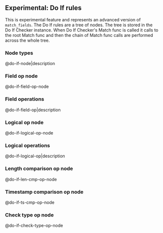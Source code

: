 ## Experimental: Do If rules

This is experimental feature and represents an advanced version of `match_fields`.
The Do If rules are a tree of nodes. The tree is stored in the Do If Checker instance.
When Do If Checker's Match func is called it calls to the root Match func and then
the chain of Match func calls are performed across the whole tree.

### Node types
@do-if-node|description

### Field op node
@do-if-field-op-node

### Field operations
@do-if-field-op|description

### Logical op node
@do-if-logical-op-node

### Logical operations
@do-if-logical-op|description

### Length comparison op node
@do-if-len-cmp-op-node

### Timestamp comparison op node
@do-if-ts-cmp-op-node

### Check type op node
@do-if-check-type-op-node
